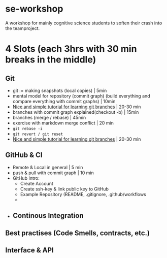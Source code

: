 # se-workshop
A workshop for mainly cognitive science students to soften their crash into the teamproject.

# 4 Slots (each 3hrs with 30 min breaks in the middle)
## Git
- git := making snapshots (local copies) | 5min
- mental model for repository (commit graph) (build everything and compare everything with commit graphs) | 10min
- [Nice and simple tutorial for learning git branches](https://learngitbranching.js.org/) | 20-30 min
- branches with commit graph explained(checkout -b) | 15min
- branches (merge / rebase) | 45min
- exercise with markdown merge conflict | 20 min
- ``git rebase -i`` 
- ``git revert / git reset`` 
- [Nice and simple tutorial for learning git branches](https://learngitbranching.js.org/) | 20-30 min

## GitHub & CI
- Remote & Local in general | 5 min
- push & pull with commit graph | 10 min
- GitHub Intro:
  - Create Account
  - Create ssh-key & link public key to GitHub
  - Example Repository (README, .gitignore, .github/workflows
  - 
- Continous Integration
  - 

## Best practises (Code Smells, contracts, etc.)

## Interface & API
